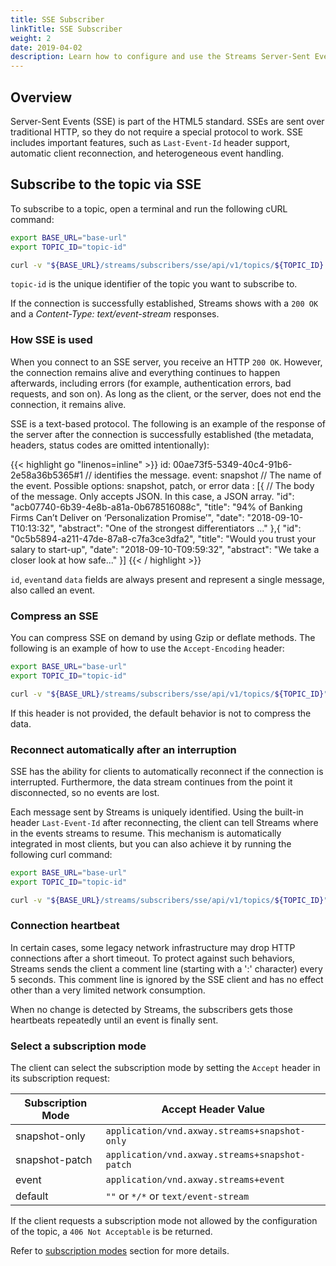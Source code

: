 ```yaml
---
title: SSE Subscriber
linkTitle: SSE Subscriber
weight: 2
date: 2019-04-02
description: Learn how to configure and use the Streams Server-Sent Events Subscriber.
---
```


## Overview

Server-Sent Events (SSE) is part of the HTML5 standard. SSEs are sent over traditional HTTP, so they do not require a special protocol to work. SSE includes important features, such as `Last-Event-Id` header support, automatic client reconnection, and heterogeneous event handling.

## Subscribe to the topic via SSE

To subscribe to a topic, open a terminal and run the following cURL command:

```sh
export BASE_URL="base-url"
export TOPIC_ID="topic-id"

curl -v "${BASE_URL}/streams/subscribers/sse/api/v1/topics/${TOPIC_ID}
```

`topic-id` is the unique identifier of the topic you want to subscribe to.

If the connection is successfully established, Streams shows with a `200 OK` and a _Content-Type: text/event-stream_ responses.

### How SSE is used

When you connect to an SSE server, you receive an HTTP `200 OK`. However, the connection remains alive and everything continues to happen afterwards, including errors (for example, authentication errors, bad requests, and son on). As long as the client, or the server, does not end the connection, it remains alive.

SSE is a text-based protocol. The following is an example of the response of the server after the connection is successfully established (the metadata, headers, status codes are omitted intentionally):

{{< highlight go "linenos=inline" >}}
id: 00ae73f5-5349-40c4-91b6-2e58a36b5365#1  // identifies the message.
event: snapshot // The name of the event. Possible options: snapshot, patch, or error
data : [{ // The body of the message. Only accepts JSON. In this case, a JSON array.
  "id": "acb07740-6b39-4e8b-a81a-0b678516088c",
  "title": "94% of Banking Firms Can’t Deliver on ‘Personalization Promise’",
  "date": "2018-09-10-T10:13:32",
  "abstract": "One of the strongest differentiators ..."
},{
  "id": "0c5b5894-a211-47de-87a8-c7fa3ce3dfa2",
  "title": "Would you trust your salary to start-up",
  "date": "2018-09-10-T09:59:32",
  "abstract": "We take a closer look at how safe..."
}]
{{< / highlight >}}

`id`, `event`and `data` fields are always present and represent a single message, also called an event.

### Compress an SSE

You can compress SSE on demand by using Gzip or deflate methods. The following is an example of how to use the `Accept-Encoding` header:

```sh
export BASE_URL="base-url"
export TOPIC_ID="topic-id"

curl -v "${BASE_URL}/streams/subscribers/sse/api/v1/topics/${TOPIC_ID}" -H "Accept-Encoding: gzip, deflate" --compress
```

If this header is not provided, the default behavior is not to compress the data.

### Reconnect automatically after an interruption

SSE has the ability for clients to automatically reconnect if the connection is interrupted. Furthermore, the data stream continues from the point it disconnected, so no events are lost.

Each message sent by Streams is uniquely identified. Using the built-in header `Last-Event-Id` after reconnecting, the client can tell Streams where in the events streams to resume. This mechanism is automatically integrated in most clients, but you can also achieve it by running the following curl command:

```sh
export BASE_URL="base-url"
export TOPIC_ID="topic-id"

curl -v "${BASE_URL}/streams/subscribers/sse/api/v1/topics/${TOPIC_ID}" -H "Last-Event-Id: 00ae73f5-5349-40c4-91b6-2e58a36b5365#1"
```

### Connection heartbeat

In certain cases, some legacy network infrastructure may drop HTTP connections after a short timeout. To protect against such behaviors, Streams sends the client a comment line (starting with a ':' character) every 5 seconds. This comment line is ignored by the SSE client and has no effect other than a very limited network consumption.

When no change is detected by Streams, the subscribers gets those heartbeats repeatedly until an event is finally sent.

### Select a subscription mode

The client can select the subscription mode by setting the `Accept` header in its subscription request:

| Subscription Mode | Accept Header Value |
|-------------------|---------------------|
| snapshot-only | `application/vnd.axway.streams+snapshot-only` |
| snapshot-patch | `application/vnd.axway.streams+snapshot-patch` |
| event | `application/vnd.axway.streams+event` |
| default | `""` or  `*/*` or `text/event-stream` |

If the client requests a subscription mode not allowed by the configuration of the topic, a `406 Not Acceptable` is be returned.

Refer to [subscription modes](/docs/subscribers/#subscription-modes) section for more details.
